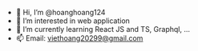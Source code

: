 - 👋 Hi, I’m @hoanghoang124
- 👀 I’m interested in web application
- 🌱 I’m currently learning React JS and TS, Graphql, ...
- 📫 Email: viethoang20299@gmail.com

<!---
hoanghoang124/hoanghoang124 is a ✨ special ✨ repository because its `README.md` (this file) appears on your GitHub profile.
You can click the Preview link to take a look at your changes.
--->
